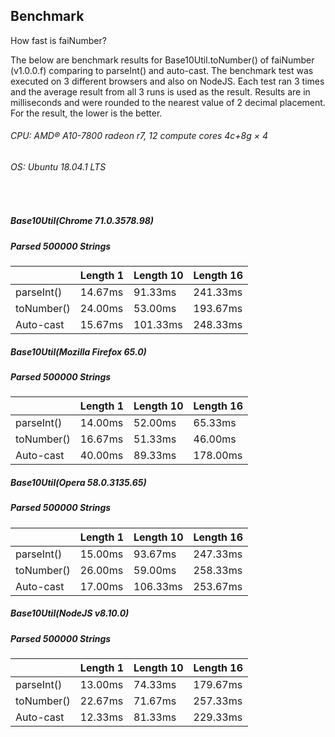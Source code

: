 ## Benchmark

How fast is faiNumber?

The below are benchmark results for Base10Util.toNumber() of faiNumber
(v1.0.0.f) comparing to parseInt() and auto-cast. The benchmark test was
executed on 3 different browsers and also on NodeJS. Each test ran 3
times and  the average result from all 3 runs is used as the result.
Results are in milliseconds and were rounded to the nearest value of 2
decimal placement. For the result, the lower is the better.

###### CPU: AMD® A10-7800 radeon r7, 12 compute cores 4c+8g × 4
###### OS: Ubuntu 18.04.1 LTS
<br>

##### Base10Util(Chrome 71.0.3578.98)
##### Parsed 500000 Strings
| | Length 1  | Length 10 | Length 16  |
|---|---|---|---|
| parseInt() | 14.67ms  | 91.33ms  | 241.33ms |
| toNumber() | 24.00ms  | 53.00ms  | 193.67ms |
| Auto-cast  | 15.67ms  | 101.33ms | 248.33ms |

##### Base10Util(Mozilla Firefox 65.0)
##### Parsed 500000 Strings
| | Length 1 | Length 10 | Length 16
|---|---|---|---|
| parseInt() | 14.00ms | 52.00ms | 65.33ms  |
| toNumber() | 16.67ms | 51.33ms | 46.00ms  |
| Auto-cast  | 40.00ms | 89.33ms | 178.00ms |

##### Base10Util(Opera 58.0.3135.65)
##### Parsed 500000 Strings
| | Length 1 | Length 10 | Length 16
|---|---|---|---|
| parseInt() | 15.00ms | 93.67ms  | 247.33ms |
| toNumber() | 26.00ms | 59.00ms  | 258.33ms |
| Auto-cast  | 17.00ms | 106.33ms | 253.67ms |

##### Base10Util(NodeJS v8.10.0)
##### Parsed 500000 Strings
| | Length 1 | Length 10 | Length 16
|---|---|---|---|
| parseInt() | 13.00ms | 74.33ms | 179.67ms |
| toNumber() | 22.67ms | 71.67ms | 257.33ms |
| Auto-cast  | 12.33ms | 81.33ms | 229.33ms |
